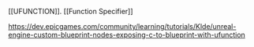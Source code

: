 [[UFUNCTION]].
[[Function Specifier]]

https://dev.epicgames.com/community/learning/tutorials/Klde/unreal-engine-custom-blueprint-nodes-exposing-c-to-blueprint-with-ufunction
